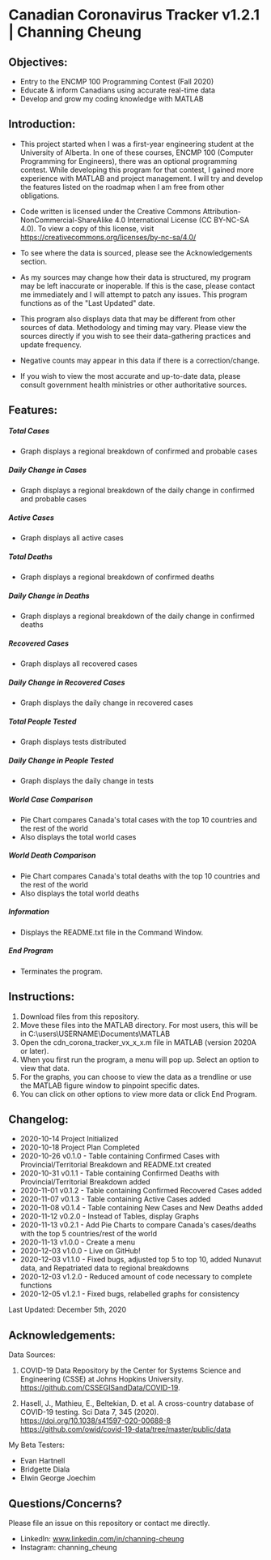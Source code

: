 # Canadian Coronavirus Tracker v1.2.1 | Channing Cheung

## Objectives:
- Entry to the ENCMP 100 Programming Contest (Fall 2020)
- Educate & inform Canadians using accurate real-time data
- Develop and grow my coding knowledge with MATLAB

## Introduction:
- This project started when I was a first-year engineering student at the University of Alberta. In one of these courses, ENCMP 100 (Computer Programming for Engineers), there was an optional programming contest. While developing this program for that contest, I gained more experience with MATLAB and project management. I will try and develop the features listed on the roadmap when I am free from other obligations.
- Code written is licensed under the Creative Commons Attribution-NonCommercial-ShareAlike 4.0 International License (CC BY-NC-SA 4.0). To view a copy of this license, visit https://creativecommons.org/licenses/by-nc-sa/4.0/

- To see where the data is sourced, please see the Acknowledgements section. 
- As my sources may change how their data is structured, my program may be left inaccurate or inoperable. If this is the case, please contact me immediately and I will attempt to patch any issues. This program functions as of the "Last Updated" date.
- This program also displays data that may be different from other sources of data. Methodology and timing may vary. Please view the sources directly if you wish to see their data-gathering practices and update frequency.
- Negative counts may appear in this data if there is a correction/change.
- If you wish to view the most accurate and up-to-date data, please consult government health ministries or other authoritative sources.

## Features:    

##### Total Cases
- Graph displays a regional breakdown of confirmed and probable cases
##### Daily Change in Cases
- Graph displays a regional breakdown of the daily change in confirmed and probable cases 
##### Active Cases 
- Graph displays all active cases 
##### Total Deaths
- Graph displays a regional breakdown of confirmed deaths 
##### Daily Change in Deaths
- Graph displays a regional breakdown of the daily change in confirmed deaths
##### Recovered Cases 
- Graph displays all recovered cases
##### Daily Change in Recovered Cases 
- Graph displays the daily change in recovered cases
##### Total People Tested
- Graph displays tests distributed
##### Daily Change in People Tested
- Graph displays the daily change in tests
##### World Case Comparison
- Pie Chart compares Canada's total cases with the top 10 countries and the rest of the world
- Also displays the total world cases
##### World Death Comparison
- Pie Chart compares Canada's total deaths with the top 10 countries and the rest of the world
- Also displays the total world deaths
##### Information
- Displays the README.txt file in the Command Window.
##### End Program 
- Terminates the program.
    
## Instructions:
1) Download files from this repository.
2) Move these files into the MATLAB directory. For most users, this will be in C:\users\USERNAME\Documents\MATLAB  
3) Open the cdn_corona_tracker_vx_x_x.m file in MATLAB (version 2020A or later).
4) When you first run the program, a menu will pop up. Select an option to view that data.
5) For the graphs, you can choose to view the data as a trendline or use the MATLAB figure window to pinpoint specific dates.
6) You can click on other options to view more data or click End Program.

## Changelog:
- 2020-10-14 Project Initialized
- 2020-10-18 Project Plan Completed
- 2020-10-26 v0.1.0 - Table containing Confirmed Cases with Provincial/Territorial Breakdown and README.txt created
- 2020-10-31 v0.1.1 - Table containing Confirmed Deaths with Provincial/Territorial Breakdown added
- 2020-11-01 v0.1.2 - Table containing Confirmed Recovered Cases added
- 2020-11-07 v0.1.3 - Table containing Active Cases added
- 2020-11-08 v0.1.4 - Table containing New Cases and New Deaths added
- 2020-11-12 v0.2.0 - Instead of Tables, display Graphs
- 2020-11-13 v0.2.1 - Add Pie Charts to compare Canada's cases/deaths with the top 5 countries/rest of the world
- 2020-11-13 v1.0.0 - Create a menu 
- 2020-12-03 v1.0.0 - Live on GitHub!
- 2020-12-03 v1.1.0 - Fixed bugs, adjusted top 5 to top 10, added Nunavut data, and Repatriated data to regional breakdowns
- 2020-12-03 v1.2.0 - Reduced amount of code necessary to complete functions
- 2020-12-05 v1.2.1 - Fixed bugs, relabelled graphs for consistency

Last Updated: December 5th, 2020

## Acknowledgements:
Data Sources:
1) COVID-19 Data Repository by the Center for Systems
Science and Engineering (CSSE) at Johns Hopkins University. 
https://github.com/CSSEGISandData/COVID-19.

2) Hasell, J., Mathieu, E., Beltekian, D. et al. A cross-country database of COVID-19 testing. Sci Data 7, 345 (2020). https://doi.org/10.1038/s41597-020-00688-8
https://github.com/owid/covid-19-data/tree/master/public/data

My Beta Testers:
- Evan Hartnell
- Bridgette Diala
- Elwin George Joechim


## Questions/Concerns?
Please file an issue on this repository or contact me directly. 

- LinkedIn: www.linkedin.com/in/channing-cheung
- Instagram: channing_cheung
